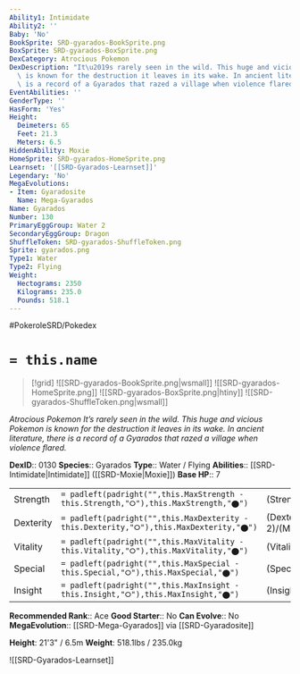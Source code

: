 ```yaml
---
Ability1: Intimidate
Ability2: ''
Baby: 'No'
BookSprite: SRD-gyarados-BookSprite.png
BoxSprite: SRD-gyarados-BoxSprite.png
DexCategory: Atrocious Pokemon
DexDescription: "It\u2019s rarely seen in the wild. This huge and vicious Pokemon\
  \ is known for the destruction it leaves in its wake. In ancient literature, there\
  \ is a record of a Gyarados that razed a village when violence flared."
EventAbilities: ''
GenderType: ''
HasForm: 'Yes'
Height:
  Deimeters: 65
  Feet: 21.3
  Meters: 6.5
HiddenAbility: Moxie
HomeSprite: SRD-gyarados-HomeSprite.png
Learnset: '[[SRD-Gyarados-Learnset]]'
Legendary: 'No'
MegaEvolutions:
- Item: Gyaradosite
  Name: Mega-Gyarados
Name: Gyarados
Number: 130
PrimaryEggGroup: Water 2
SecondaryEggGroup: Dragon
ShuffleToken: SRD-gyarados-ShuffleToken.png
Sprite: gyarados.png
Type1: Water
Type2: Flying
Weight:
  Hectograms: 2350
  Kilograms: 235.0
  Pounds: 518.1
---
```


#PokeroleSRD/Pokedex

# `= this.name`

> [!grid]
> ![[SRD-gyarados-BookSprite.png|wsmall]]
> ![[SRD-gyarados-HomeSprite.png]]
> ![[SRD-gyarados-BoxSprite.png|htiny]]
> ![[SRD-gyarados-ShuffleToken.png|wsmall]]


*Atrocious Pokemon*
*It’s rarely seen in the wild. This huge and vicious Pokemon is known for the destruction it leaves in its wake. In ancient literature, there is a record of a Gyarados that razed a village when violence flared.*

**DexID**:: 0130
**Species**:: Gyarados
**Type**:: Water / Flying
**Abilities**:: [[SRD-Intimidate|Intimidate]] ([[SRD-Moxie|Moxie]])
**Base HP**:: 7

|           |                                                                                        |                                          |
| --------- | -------------------------------------------------------------------------------------- | ---------------------------------------- |
| Strength  | `= padleft(padright("",this.MaxStrength - this.Strength,"⭘"),this.MaxStrength,"⬤")`    | (Strength::3)/(MaxStrength::7)   |
| Dexterity | `= padleft(padright("",this.MaxDexterity - this.Dexterity,"⭘"),this.MaxDexterity,"⬤")` | (Dexterity:: 2)/(MaxDexterity::5) |
| Vitality  | `= padleft(padright("",this.MaxVitality - this.Vitality,"⭘"),this.MaxVitality,"⬤")`    | (Vitality::2)/(MaxVitality::5)   |
| Special   | `= padleft(padright("",this.MaxSpecial - this.Special,"⭘"),this.MaxSpecial,"⬤")`       | (Special::2)/(MaxSpecial::4)     |
| Insight   | `= padleft(padright("",this.MaxInsight - this.Insight,"⭘"),this.MaxInsight,"⬤")`       | (Insight::3)/(MaxInsight::6)     |


**Recommended Rank**:: Ace
**Good Starter**:: No
**Can Evolve**:: No
**MegaEvolution**:: [[SRD-Mega-Gyarados]]
via [[SRD-Gyaradosite]]

**Height**: 21'3" / 6.5m
**Weight**: 518.1lbs / 235.0kg

![[SRD-Gyarados-Learnset]]